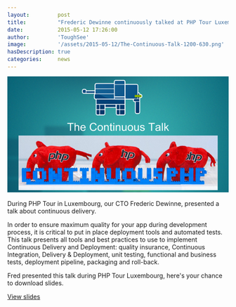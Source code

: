 ```yaml
---
layout:         post
title:          "Frederic Dewinne continuously talked at PHP Tour Luxembourg - slidedeck is available"
date:           2015-05-12 17:26:00
author:         'ToughSee'
image:          '/assets/2015-05-12/The-Continuous-Talk-1200-630.png'
hasDescription: true
categories:     news
---
```

![The Continuous Talk](/assets/2015-05-12/The-Continuous-Talk.png)

During PHP Tour in Luxembourg, our CTO Frederic Dewinne, presented a talk about continuous delivery.  

<!--more-->

In order to ensure maximum quality for your app during development process,
it is critical to put in place deployment tools and automated tests.
This talk presents all tools and best practices to use to implement Continuous Delivery and Deployment:
quality insurance, Continuous Integration, Delivery & Deployment, unit testing, functional and business tests,
deployment pipeline, packaging and roll-back.

Fred presented this talk during PHP Tour Luxembourg, here's your chance to download slides. 

[View slides](http://slideshare.net/continuousphp/the-continuous-talk)
